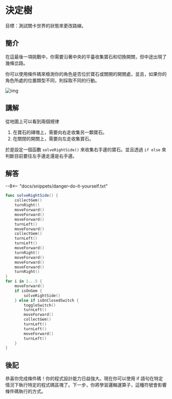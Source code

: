 # 決定樹

目標：測試關卡世界的狀態來更改路線。

## 簡介

在這最後一項挑戰中，你需要沿著中央的平臺收集寶石和切換開關，但中途出現了幾條岔路。

你可以使用條件碼來檢測你的角色是否位於寶石或關開的開關處，並且，如果你的角色所處的位置類型不同，則採取不同的行動。

![img](https://imagedelivery.net/cdkaXPuFls5qlrh3GM4hfA/15ae4d78-049a-4819-fecd-a3f7a1b49400/public)

## 講解

從地圖上可以看到兩個規律

1. 在寶石的磚塊上，需要向右走收集另一顆寶石。
2. 在關閉的開關上，需要向左走收集寶石。

於是設定一個函數 `solveRightSide()` 來收集右手邊的寶石。並且透過 `if else` 來判斷目前要往左手邊走還是右手邊。

## 解答

--8<-- "docs/snippets/danger-do-it-yourself.txt"

```swift linenums="1"
func solveRightSide() {
    collectGem()
    turnRight()
    moveForward()
    moveForward()
    moveForward()
    turnLeft()
    moveForward()
    collectGem()
    turnLeft()
    turnLeft()
    moveForward()
    turnRight()
    moveForward()
    moveForward()
    moveForward()
    turnRight()
}
for i in 1...5 {
    moveForward()
    if isOnGem {
        solveRightSide()
    } else if isOnClosedSwitch {
        toggleSwitch()
        turnLeft()
        moveForward()
        collectGem()
        turnLeft()
        turnLeft()
        moveForward()
        turnLeft()
    }
}
```

## 後記

恭喜你完成條件碼！你的程式設計能力日益強大。現在你可以使用 if 語句在特定情況下執行特定的程式碼區塊了。下一步，你將學習邏輯運算子，這種符號會影響條件碼執行的方式。
